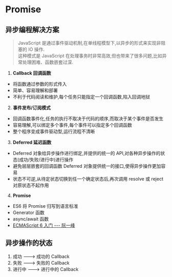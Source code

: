 # Promise

## 异步编程解决方案
> JavaScript 是通过事件驱动机制,在单线程模型下,以异步的形式来实现非阻塞的 IO 操作.  
> 这种模式是 JavaScript 在处理事务时非常高效,但也带来了很多问题,比如异常处理困难、函数嵌套过深.

1. **Callback 回调函数**
  + 将函数通过参数的形式传入
  + 简单、容易理解和部署
  + 不利于代码阅读和维护,每个任务只能指定一个回调函数,陷入回调地狱
2. **事件发布/订阅模式**
  + 回调函数事件化,任务的执行不取决于代码的顺序,而取决于某个事件是否发生
  + 容易理解,可以绑定多个事件,每个事件可以指定多个回调函数
  + 整个程序变成事件驱动型,运行流程不清晰
3. **Deferred 延迟函数**
  + Deferred 对象给异步操作进行绑定,并提供的统一的 API,对各种异步操作的状态(成功/失败/进行中)进行操作
  + 避免层层嵌套的回调函数 Deferred 对象提供统一的接口,使得异步操作更加容易
  + 状态不可逆,从待定状态切换到任一个确定状态后,再次调用 resolve 或 reject 对原状态不起作用
4. **Promise**
  + ES6 将 Promise 归写到语言标准
  + Generator 函数
  + async/await 函数
  + [ECMAScript 6 入门 --- 阮一峰](https://es6.ruanyifeng.com/)

## 异步操作的状态

1. 成功 ---> 成功的 Callback
2. 失败 ---> 失败的 Callback
3. 进行中 ---> 进行中的 Callback